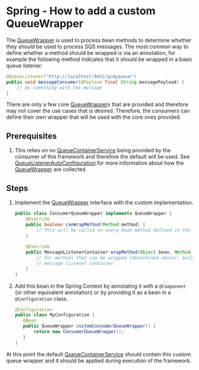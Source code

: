 # Spring - How to add a custom QueueWrapper
The [QueueWrapper](../../../java-dynamic-sqs-listener-spring/java-dynamic-sqs-listener-spring-api/src/main/java/com/jashmore/sqs/spring/QueueWrapper.java) is
used to process bean methods to determine whether they should be used to process SQS messages. The most common way to define whether a method should be wrapped
is via an annotation, for example the following method indicates that it should be wrapped in a basic queue listener:

```java
@QueueListener("http://localhost:9432/q/myqueue")
public void messageConsumer(@Payload final String messagePayload) {
    // do something with the message
}
```

There are only a few core [QueueWrapper](../../../java-dynamic-sqs-listener-spring/java-dynamic-sqs-listener-spring-api/src/main/java/com/jashmore/sqs/spring/QueueWrapper.java)s
that are provided and therefore may not cover the use cases that is desired. Therefore, the consumers can define their own wrapper that will be used with the
core ones provided.

## Prerequisites
1. This relies on no [QueueContainerService](../../../java-dynamic-sqs-listener-spring/java-dynamic-sqs-listener-spring-api/src/main/java/com/jashmore/sqs/spring/container/QueueContainerService.java)
being provided by the consumer of this framework and therefore the default will be used. See
[QueueListenerAutoConfiguration](../../../java-dynamic-sqs-listener-spring/java-dynamic-sqs-listener-spring-core/src/main/java/com/jashmore/sqs/spring/config/QueueListenerAutoConfiguration.java)
for more information about how the [QueueWrapper](../../../java-dynamic-sqs-listener-spring/java-dynamic-sqs-listener-spring-api/src/main/java/com/jashmore/sqs/spring/QueueWrapper.java)
are collected.

## Steps
1. Implement the [QueueWrapper](../../../java-dynamic-sqs-listener-spring/java-dynamic-sqs-listener-spring-api/src/main/java/com/jashmore/sqs/spring/QueueWrapper.java)
interface with the custom implementation.
    ```java
    public class ConsumerQueueWrapper implements QueueWrapper {
        @Override
        public boolean canWrapMethod(Method method) {
            // This will be called on every bean method defined in the application and this can be determined whether it is eligible for wrapping
        }
     
        @Override
        public MessageListenerContainer wrapMethod(Object bean, Method method) {
            // For methods that can be wrapped (determined above), build a container that defines the core components needed to wrap this method in the
            // message listener container.
        }   
    }
    ```
1. Add this bean in the Spring Context by annotating it with a `@Component` (or other equivalent annotation) or by providing it as a bean in a `@Configuration`
class.
     ```java
     @Configuration
     public class MyConfiguration {
        @Bean
        public QueueWrapper customConsumerQueueWrapper() {
            return new ConsumerQueueWrapper(); 
        }   
     }
  
At this point the default [QueueContainerService](../../../java-dynamic-sqs-listener-spring/java-dynamic-sqs-listener-spring-api/src/main/java/com/jashmore/sqs/spring/container/QueueContainerService.java)
should contain this custom queue wrapper and it should be applied during execution of the framework.